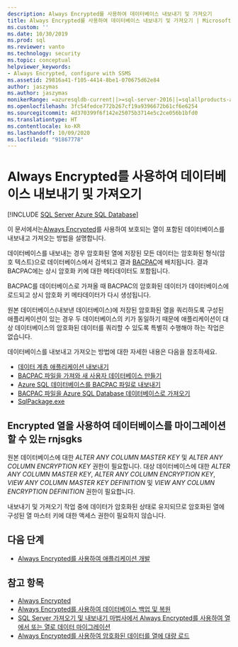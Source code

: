 ```yaml
---
description: Always Encrypted를 사용하여 데이터베이스 내보내기 및 가져오기
title: Always Encrypted를 사용하여 데이터베이스 내보내기 및 가져오기 | Microsoft Docs
ms.custom: ''
ms.date: 10/30/2019
ms.prod: sql
ms.reviewer: vanto
ms.technology: security
ms.topic: conceptual
helpviewer_keywords:
- Always Encrypted, configure with SSMS
ms.assetid: 29816a41-f105-4414-8be1-070675d62e84
author: jaszymas
ms.author: jaszymas
monikerRange: =azuresqldb-current||>=sql-server-2016||=sqlallproducts-allversions||>=sql-server-linux-2017||=azuresqldb-mi-current
ms.openlocfilehash: 3fc54fedce772b267cf19a9396672b61cf6e6254
ms.sourcegitcommit: 4d370399f6f142e25075b3714e5c2ce056b1bfd0
ms.translationtype: HT
ms.contentlocale: ko-KR
ms.lasthandoff: 10/09/2020
ms.locfileid: "91867778"
---
```

# <a name="export-and-import-databases-using-always-encrypted"></a>Always Encrypted를 사용하여 데이터베이스 내보내기 및 가져오기 
[!INCLUDE [SQL Server Azure SQL Database](../../../includes/applies-to-version/sql-asdb.md)]

이 문서에서는[Always Encrypted](../../../relational-databases/security/encryption/always-encrypted-database-engine.md)를 사용하여 보호되는 열이 포함된 데이터베이스를 내보내고 가져오는 방법을 설명합니다.

데이터베이스를 내보내는 경우 암호화된 열에 저장된 모든 데이터는 암호화된 형식(암호 텍스트)으로 데이터베이스에서 검색되고 결과 [BACPAC](../../data-tier-applications/data-tier-applications.md)에 배치됩니다. 결과 BACPAC에는 상시 암호화 키에 대한 메타데이터도 포함됩니다.

BACPAC를 데이터베이스로 가져올 때 BACPAC의 암호화된 데이터가 데이터베이스에 로드되고 상시 암호화 키 메타데이터가 다시 생성됩니다. 

원본 데이터베이스(내보낸 데이터베이스)에 저장된 암호화된 열을 쿼리하도록 구성된 애플리케이션이 있는 경우 두 데이터베이스의 키가 동일하기 때문에 애플리케이션이 대상 데이터베이스의 암호화된 데이터를 쿼리할 수 있도록 특별히 수행해야 하는 작업은 없습니다.

데이터베이스를 내보내고 가져오는 방법에 대한 자세한 내용은 다음을 참조하세요.
- [데이터 계층 애플리케이션 내보내기](../../data-tier-applications/export-a-data-tier-application.md)
- [BACPAC 파일을 가져와 새 사용자 데이터베이스 만들기](../../data-tier-applications/import-a-bacpac-file-to-create-a-new-user-database.md)
- [Azure SQL 데이터베이스를 BACPAC 파일로 내보내기](/azure/sql-database/sql-database-export)
- [BACPAC 파일을 Azure SQL Database 데이터베이스로 가져오기](/azure/sql-database/sql-database-import)
- [SqlPackage.exe](../../../tools/sqlpackage.md)

## <a name="permissions-for-migrating-databases-with-encrypted-columns"></a>Encrypted 열을 사용하여 데이터베이스를 마이그레이션할 수 있는 rnjsgks

원본 데이터베이스에 대한 *ALTER ANY COLUMN MASTER KEY* 및 *ALTER ANY COLUMN ENCRYPTION KEY* 권한이 필요합니다. 대상 데이터베이스에 대한 *ALTER ANY COLUMN MASTER KEY*, *ALTER ANY COLUMN ENCRYPTION KEY*, *VIEW ANY COLUMN MASTER KEY DEFINITION* 및 *VIEW ANY COLUMN ENCRYPTION DEFINITION* 권한이 필요합니다.

내보내기 및 가져오기 작업 중에 데이터가 암호화된 상태로 유지되므로 암호화된 열에 구성된 열 마스터 키에 대한 액세스 권한이 필요하지 않습니다.

## <a name="next-steps"></a>다음 단계
- [Always Encrypted를 사용하여 애플리케이션 개발](always-encrypted-client-development.md)

## <a name="see-also"></a>참고 항목
- [Always Encrypted](../../../relational-databases/security/encryption/always-encrypted-database-engine.md)
- [Always Encrypted를 사용하여 데이터베이스 백업 및 복원](always-encrypted-migrate-using-backup-restore.md)
- [SQL Server 가져오기 및 내보내기 마법사에서 Always Encrypted를 사용하여 열에서 또는 열로 데이터 마이그레이션](always-encrypted-migrate-using-import-export-wizard.md)
- [Always Encrypted를 사용하여 암호화된 데이터를 열에 대량 로드](migrate-sensitive-data-protected-by-always-encrypted.md)